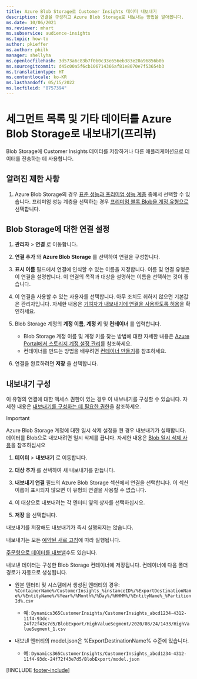 ```yaml
---
title: Azure Blob Storage로 Customer Insights 데이터 내보내기
description: 연결을 구성하고 Azure Blob Storage로 내보내는 방법을 알아봅니다.
ms.date: 10/06/2021
ms.reviewer: mhart
ms.subservice: audience-insights
ms.topic: how-to
author: pkieffer
ms.author: philk
manager: shellyha
ms.openlocfilehash: 3d573a6c83b7f0b0c33e656eb383e20a96856b0b
ms.sourcegitcommit: d45c00a5f6cb106714366af81e8070e7f53654b3
ms.translationtype: HT
ms.contentlocale: ko-KR
ms.lasthandoff: 05/15/2022
ms.locfileid: "8757394"
---
```

# <a name="export-segment-list-and-other-data-to-azure-blob-storage-preview"></a>세그먼트 목록 및 기타 데이터를 Azure Blob Storage로 내보내기(프리뷰)

Blob Storage에 Customer Insights 데이터를 저장하거나 다른 애플리케이션으로 데이터를 전송하는 데 사용합니다.

## <a name="known-limitations"></a>알려진 제한 사항

1. Azure Blob Storage의 경우 [표준 성능과 프리미엄 성능 계층](/azure/storage/blobs/storage-blob-performance-tiers) 중에서 선택할 수 있습니다. 프리미엄 성능 계층을 선택하는 경우 [프리미엄 블록 Blob을 계정 유형으로](/azure/storage/common/storage-account-overview#types-of-storage-accounts) 선택합니다.

## <a name="set-up-the-connection-to-blob-storage"></a>Blob Storage에 대한 연결 설정

1. **관리자** > **연결** 로 이동합니다.

1. **연결 추가** 와 **Azure Blob Storage** 를 선택하여 연결을 구성합니다.

1. **표시 이름** 필드에서 연결에 인식할 수 있는 이름을 지정합니다. 이름 및 연결 유형은 이 연결을 설명합니다. 이 연결의 목적과 대상을 설명하는 이름을 선택하는 것이 좋습니다.

1. 이 연결을 사용할 수 있는 사용자를 선택합니다. 아무 조치도 취하지 않으면 기본값은 관리자입니다. 자세한 내용은 [기여자가 내보내기에 연결을 사용하도록 허용](connections.md#allow-contributors-to-use-a-connection-for-exports)을 확인하세요.

1. Blob Storage 계정의 **계정 이름**, **계정 키** 및 **컨테이너** 를 입력합니다.
    - Blob Storage 계정 이름 및 계정 키를 찾는 방법에 대한 자세한 내용은 [Azure Portal에서 스토리지 계정 설정 관리](/azure/storage/common/storage-account-manage)를 참조하세요.
    - 컨테이너를 만드는 방법을 배우려면 [컨테이너 만들기](/azure/storage/blobs/storage-quickstart-blobs-portal#create-a-container)를 참조하세요.

1. 연결을 완료하려면 **저장** 을 선택합니다. 

## <a name="configure-an-export"></a>내보내기 구성

이 유형의 연결에 대한 액세스 권한이 있는 경우 이 내보내기를 구성할 수 있습니다. 자세한 내용은 [내보내기를 구성하는 데 필요한 권한](export-destinations.md#set-up-a-new-export)을 참조하세요.

> [!IMPORTANT]
> Azure Blob Storage 계정에 대한 일시 삭제 설정을 켠 경우 내보내기가 실패합니다. 데이터를 Blob으로 내보내려면 일시 삭제를 끕니다. 자세한 내용은 [Blob 일시 삭제 사용](/azure/storage/blobs/soft-delete-blob-enable)을 참조하십시오

1. **데이터** > **내보내기** 로 이동합니다.

1. **대상 추가** 를 선택하여 새 내보내기를 만듭니다.

1. **내보내기 연결** 필드의 Azure Blob Storage 섹션에서 연결을 선택합니다. 이 섹션 이름이 표시되지 않으면 이 유형의 연결을 사용할 수 없습니다.

1. 이 대상으로 내보내려는 각 엔터티 옆의 상자를 선택하십시오.

1. **저장** 을 선택합니다.

내보내기를 저장해도 내보내기가 즉시 실행되지는 않습니다.

내보내기는 모든 [예약된 새로 고침](system.md#schedule-tab)에 따라 실행됩니다.     

[주문형으로 데이터를 내보낼](export-destinations.md#run-exports-on-demand)수도 있습니다. 

내보낸 데이터는 구성한 Blob Storage 컨테이너에 저장됩니다. 컨테이너에 다음 폴더 경로가 자동으로 생성됩니다.

- 원본 엔터티 및 시스템에서 생성된 엔터티의 경우:  
  `%ContainerName%/CustomerInsights_%instanceID%/%ExportDestinationName%/%EntityName%/%Year%/%Month%/%Day%/%HHMM%/%EntityName%_%PartitionId%.csv`  
  - 예: `Dynamics365CustomerInsights/CustomerInsights_abcd1234-4312-11f4-93dc-24f72f43e7d5/BlobExport/HighValueSegment/2020/08/24/1433/HighValueSegment_1.csv`
 
- 내보낸 엔터티의 model.json은 %ExportDestinationName% 수준에 있습니다.  
  - 예: `Dynamics365CustomerInsights/CustomerInsights_abcd1234-4312-11f4-93dc-24f72f43e7d5/BlobExport/model.json`

[!INCLUDE [footer-include](includes/footer-banner.md)]
